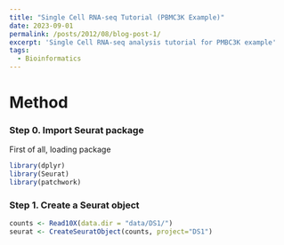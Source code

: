 ```yaml
---
title: "Single Cell RNA-seq Tutorial (PBMC3K Example)"
date: 2023-09-01
permalink: /posts/2012/08/blog-post-1/
excerpt: 'Single Cell RNA-seq analysis tutorial for PMBC3K example'
tags:
  - Bioinformatics
---
```


Method
======

### Step 0. Import Seurat package
First of all, loading package
```R
library(dplyr)
library(Seurat)
library(patchwork)
```
 
 ### Step 1. Create a Seurat object
 ```R
counts <- Read10X(data.dir = "data/DS1/")
seurat <- CreateSeuratObject(counts, project="DS1")
```
